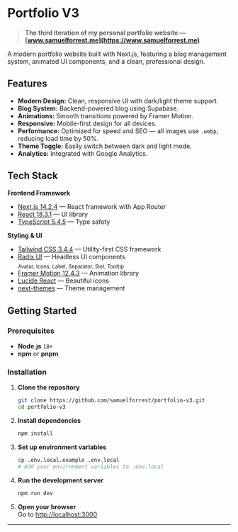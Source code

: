 # Portfolio V3

> **The third iteration of my personal portfolio website — [www.samuelforrest.me](https://www.samuelforrest.me)**

A modern portfolio website built with Next.js, featuring a blog management system, animated UI components, and a clean, professional design.



##  Features

- **Modern Design:** Clean, responsive UI with dark/light theme support.
- **Blog System:** Backend-powered blog using Supabase.
- **Animations:** Smooth transitions powered by Framer Motion.
- **Responsive:** Mobile-first design for all devices.
- **Performance:** Optimized for speed and SEO — all images use `.webp`, reducing load time by 50%.
- **Theme Toggle:** Easily switch between dark and light mode.
- **Analytics:** Integrated with Google Analytics.



##  Tech Stack

**Frontend Framework**
- [Next.js 14.2.4](https://nextjs.org/) — React framework with App Router
- [React 18.3.1](https://react.dev/) — UI library
- [TypeScript 5.4.5](https://www.typescriptlang.org/) — Type safety

**Styling & UI**
- [Tailwind CSS 3.4.4](https://tailwindcss.com/) — Utility-first CSS framework
- [Radix UI](https://www.radix-ui.com/) — Headless UI components  
  <sub>Avatar, Icons, Label, Separator, Slot, Tooltip</sub>
- [Framer Motion 12.4.3](https://www.framer.com/motion/) — Animation library
- [Lucide React](https://lucide.dev/) — Beautiful icons
- [next-themes](https://github.com/pacocoursey/next-themes) — Theme management



##  Getting Started

### Prerequisites

- **Node.js** `18+`
- **npm** or **pnpm**

### Installation

1. **Clone the repository**
   ```bash
   git clone https://github.com/samuelforrest/portfolio-v3.git
   cd portfolio-v3
   ```

2. **Install dependencies**
   ```bash
   npm install
   ```

3. **Set up environment variables**
   ```bash
   cp .env.local.example .env.local
   # Add your environment variables to .env.local
   ```

4. **Run the development server**
   ```bash
   npm run dev
   ```

5. **Open your browser**  
   Go to [http://localhost:3000](http://localhost:3000)

---

